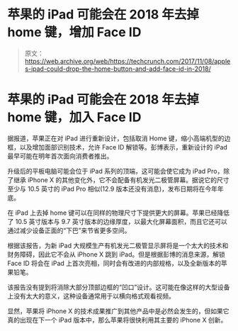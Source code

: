 # 苹果的 iPad 可能会在 2018 年去掉 home 键，增加 Face ID

> 原文：<https://web.archive.org/web/https://techcrunch.com/2017/11/08/apples-ipad-could-drop-the-home-button-and-add-face-id-in-2018/>

# 苹果的 iPad 可能会在 2018 年去掉 home 键，加入 Face ID

据报道，苹果正在对 iPad 进行重新设计，包括取消 Home 键，缩小高端机型的边框，以及增加面部识别技术，允许 Face ID 解锁等。彭博表示，重新设计的 iPad 最早可能在明年首次面向消费者推出。

升级后的平板电脑可能会位于 iPad 系列的顶端，这可能会使它成为 iPad Pro，除了继承 iPhone X 的其他变化外，它不会配备有机发光二极管屏幕。据说它的尺寸至少与 10.5 英寸的 iPad Pro 相似(12.9 版本还没有消息)，发布日期将在今年年底。

在 iPad 上去掉 home 键可以在同样的物理尺寸下提供更大的屏幕。苹果已经降低了 10.5 英寸版本与 9.7 英寸版本的边缘厚度，以最大化屏幕面积，而且它还可以通过减少设备正面的“下巴”来节省更多空间。

根据该报告，为新 iPad 大规模生产有机发光二极管显示屏将是一个太大的技术和财务障碍，因此它不会从 iPhone X 跳到 iPad。但是根据彭博的消息来源，解锁 Face ID 将会在 iPad 上首次亮相，同时会有改进的内部规格，以及全新版本的苹果铅笔。

该报告没有提到将消除大部分顶部边框的“凹口”设计。这可能在像这样的大型设备上没有太大的意义，这种设备通常用于以横向格式观看视频。

显然，苹果将 iPhone X 的技术成果推广到其他产品中是必然会发生的，但如果它真的出现在下一个 iPad 版本中，那么苹果将很快利用其主要的 iPhone X 创新。